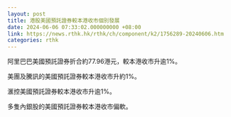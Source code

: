 ```yaml
---
layout: post
title: 港股美國預託證券較本港收市個別發展
date: 2024-06-06 07:33:02.000000000 +08:00
link: https://news.rthk.hk/rthk/ch/component/k2/1756289-20240606.htm
categories: rthk
---
```


阿里巴巴美國預託證券折合約77.96港元，較本港收市升逾1%。

美團及騰訊的美國預託證券較本港收市升約1%。

滙控美國預託證券較本港收市升逾1%。

多隻內銀股的美國預託證券較本港收市偏軟。
